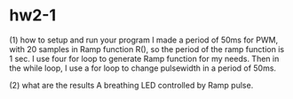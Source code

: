 # hw2-1
 (1) how to setup and run your program
I made a period of 50ms for PWM, with 20 samples in Ramp function R(), so the period of the ramp function is 1 sec. I use four for loop to generate Ramp function for my needs. Then in the while loop, I use a for loop to change pulsewidth in a period of 50ms.

 (2) what are the results
 A breathing LED controlled by Ramp pulse.
